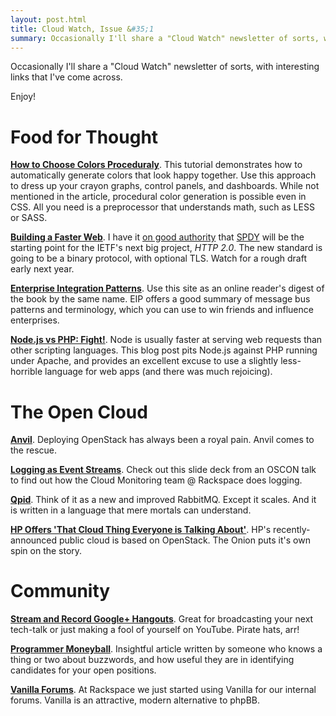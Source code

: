 ```yaml
---
layout: post.html
title: Cloud Watch, Issue &#35;1
summary: Occasionally I'll share a "Cloud Watch" newsletter of sorts, with interesting links that I've come across. Here's the first issue.
---
```


Occasionally I'll share a "Cloud Watch" newsletter of sorts, with interesting links that I've come across.

Enjoy!

# Food for Thought #

**[How to Choose Colors Proceduraly][1]**. This tutorial demonstrates how to automatically generate colors that look happy together. Use this approach to dress up your crayon graphs, control panels, and dashboards. While not mentioned in the article, procedural color generation is possible even in CSS. All you need is a preprocessor that understands math, such as LESS or SASS.

**[Building a Faster Web][10]**. I have it [on good authority][4] that [SPDY][3] will be the starting point for the IETF's next big project, *HTTP 2.0*. The new standard is going to be a binary protocol, with optional TLS. Watch for a rough draft early next year.

**[Enterprise Integration Patterns][2]**. Use this site as an online reader's digest of the book by the same name. EIP offers a good summary of message bus patterns and terminology, which you can use to win friends and influence enterprises.

**[Node.js vs PHP: Fight!][8]**. Node is usually faster at serving web requests than other scripting languages. This blog post pits Node.js against PHP running under Apache, and provides an excellent excuse to use a slightly less-horrible language for web apps (and there was much rejoicing).

# The Open Cloud #

**[Anvil][5]**. Deploying OpenStack has always been a royal pain. Anvil comes to the rescue.

**[Logging as Event Streams][13]**. Check out this slide deck from an OSCON talk to find out how the Cloud Monitoring team @ Rackspace does logging.

**[Qpid][QPID]**. Think of it as a new and improved RabbitMQ. Except it scales. And it is written in a language that mere mortals can understand.

**[HP Offers 'That Cloud Thing Everyone is Talking About'][12]**. HP's recently-announced public cloud is based on OpenStack. The Onion puts it's own spin on the story.

# Community

**[Stream and Record Google+ Hangouts][6]**. Great for broadcasting your next tech-talk or just making a fool of yourself on YouTube. Pirate hats, arr!

**[Programmer Moneyball][9]**. Insightful article written by someone who knows a thing or two about buzzwords, and how useful they are in identifying candidates for your open positions.

**[Vanilla Forums][11]**. At Rackspace we just started using Vanilla for our internal forums. Vanilla is an attractive, modern alternative to phpBB.

[1]:http://devmag.org.za/2012/07/29/how-to-choose-colours-procedurally-algorithms/
[2]:http://www.eaipatterns.com/toc.html
[3]:http://dev.chromium.org/spdy
[4]:http://www.mnot.net/blog/2012/08/04/http_vancouver
[5]:http://anvil.readthedocs.org/en/latest/index.html
[6]:http://jefflebow.net/node/299
[8]:http://zgadzaj.com/benchmarking-nodejs-basic-performance-tests-against-apache-php
[9]:http://www.altdevblogaday.com/2012/07/18/programmer-moneyball/
[10]:http://www.igvita.com/slides/2012/html5devconf/#1
[11]:http://vanillaforums.org
[12]:http://www.theonion.com/video/hp-on-that-cloud-thing-that-everyone-else-is-talki,28789/
[13]:http://ifup.org/slides/logging-as-event-streams-oscon-2012/#5
[QPID]:http://qpid.apache.org/

